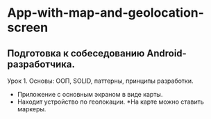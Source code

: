 # App-with-map-and-geolocation-screen
## Подготовка к собеседованию Android-разработчика.
Урок 1. Основы: ООП, SOLID, паттерны, принципы разработки.
* Приложение с основным экраном в виде карты.
* Находит устройство по геолокации. 
*На карте можно ставить маркеры.
